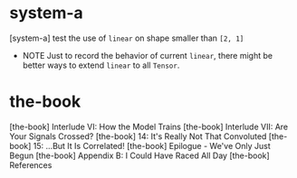 # system-a

[system-a] test the use of `linear` on shape smaller than `[2, 1]`

- NOTE Just to record the behavior of current `linear`,
  there might be better ways to extend `linear` to all `Tensor`.

# the-book

[the-book] Interlude VI: How the Model Trains
[the-book] Interlude VII: Are Your Signals Crossed?
[the-book] 14: It's Really Not That Convoluted
[the-book] 15: …But It Is Correlated!
[the-book] Epilogue - We've Only Just Begun
[the-book] Appendix B: I Could Have Raced All Day
[the-book] References
